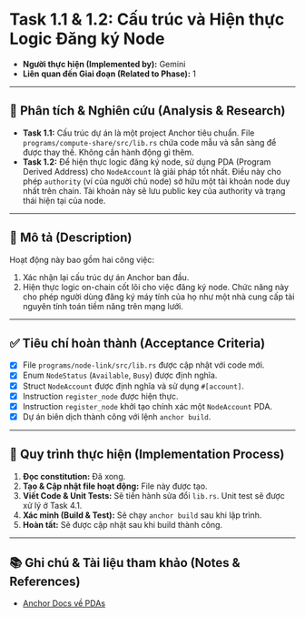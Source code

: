 # Task 1.1 & 1.2: Cấu trúc và Hiện thực Logic Đăng ký Node

- **Người thực hiện (Implemented by):** Gemini
- **Liên quan đến Giai đoạn (Related to Phase):** 1

---

## 🔬 Phân tích & Nghiên cứu (Analysis & Research)

- **Task 1.1:** Cấu trúc dự án là một project Anchor tiêu chuẩn. File `programs/compute-share/src/lib.rs` chứa code mẫu và sẵn sàng để được thay thế. Không cần hành động gì thêm.
- **Task 1.2:** Để hiện thực logic đăng ký node, sử dụng PDA (Program Derived Address) cho `NodeAccount` là giải pháp tốt nhất. Điều này cho phép `authority` (ví của người chủ node) sở hữu một tài khoản node duy nhất trên chain. Tài khoản này sẽ lưu public key của authority và trạng thái hiện tại của node.

---

## 📝 Mô tả (Description)

Hoạt động này bao gồm hai công việc:
1.  Xác nhận lại cấu trúc dự án Anchor ban đầu.
2.  Hiện thực logic on-chain cốt lõi cho việc đăng ký node. Chức năng này cho phép người dùng đăng ký máy tính của họ như một nhà cung cấp tài nguyên tính toán tiềm năng trên mạng lưới.

---

## ✅ Tiêu chí hoàn thành (Acceptance Criteria)

- [x] File `programs/node-link/src/lib.rs` được cập nhật với code mới.
- [x] Enum `NodeStatus` (`Available`, `Busy`) được định nghĩa.
- [x] Struct `NodeAccount` được định nghĩa và sử dụng `#[account]`.
- [x] Instruction `register_node` được hiện thực.
- [x] Instruction `register_node` khởi tạo chính xác một `NodeAccount` PDA.
- [x] Dự án biên dịch thành công với lệnh `anchor build`.

---

## 🚀 Quy trình thực hiện (Implementation Process)

1.  **Đọc constitution:** Đã xong.
2.  **Tạo & Cập nhật file hoạt động:** File này được tạo.
3.  **Viết Code & Unit Tests:** Sẽ tiến hành sửa đổi `lib.rs`. Unit test sẽ được xử lý ở Task 4.1.
4.  **Xác minh (Build & Test):** Sẽ chạy `anchor build` sau khi lập trình.
5.  **Hoàn tất:** Sẽ được cập nhật sau khi build thành công.

---

## 📚 Ghi chú & Tài liệu tham khảo (Notes & References)

- [Anchor Docs về PDAs](https://www.anchor-lang.com/docs/pdas)
